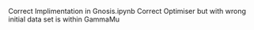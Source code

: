 Correct Implimentation in Gnosis.ipynb
Correct Optimiser but with wrong initial data set is within GammaMu
